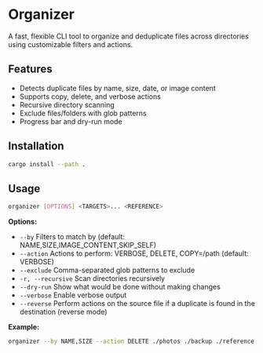 # Organizer

A fast, flexible CLI tool to organize and deduplicate files across directories using customizable filters and actions.

## Features
- Detects duplicate files by name, size, date, or image content
- Supports copy, delete, and verbose actions
- Recursive directory scanning
- Exclude files/folders with glob patterns
- Progress bar and dry-run mode

## Installation
```sh
cargo install --path .
```

## Usage
```sh
organizer [OPTIONS] <TARGETS>... <REFERENCE>
```

**Options:**
- `--by`         Filters to match by (default: NAME,SIZE,IMAGE_CONTENT,SKIP_SELF)
- `--action`     Actions to perform: VERBOSE, DELETE, COPY=/path (default: VERBOSE)
- `--exclude`    Comma-separated glob patterns to exclude
- `-r, --recursive`  Scan directories recursively
- `--dry-run`    Show what would be done without making changes
- `--verbose`    Enable verbose output
- `--reverse`    Perform actions on the source file if a duplicate is found in the destination (reverse mode)

**Example:**
```sh
organizer --by NAME,SIZE --action DELETE ./photos ./backup ./reference
```

